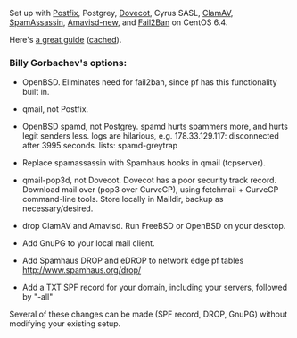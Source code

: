 Set up with [Postfix](Postfix "wikilink"), Postgrey,
[Dovecot](Dovecot "wikilink"), Cyrus SASL, [ClamAV](ClamAV "wikilink"),
[SpamAssassin](SpamAssassin "wikilink"),
[Amavisd-new](Amavisd-new "wikilink"), and
[Fail2Ban](Fail2Ban_for_Dovecot "wikilink") on CentOS 6.4.

Here's [a great guide](http://www.shisaa.jp/postset/mailserver-1.html)
([cached](:File:Shisaa_-_Mailserver.pdf "wikilink")).

### Billy Gorbachev's options:

-   OpenBSD. Eliminates need for fail2ban, since pf has this
    functionality built in.

<!-- -->

-   qmail, not Postfix.

<!-- -->

-   OpenBSD spamd, not Postgrey. spamd hurts spammers more, and hurts
    legit senders less. logs are hilarious, e.g. 178.33.129.117:
    disconnected after 3995 seconds. lists: spamd-greytrap

<!-- -->

-   Replace spamassassin with Spamhaus hooks in qmail (tcpserver).

<!-- -->

-   qmail-pop3d, not Dovecot. Dovecot has a poor security track record.
    Download mail over (pop3 over CurveCP), using fetchmail + CurveCP
    command-line tools. Store locally in Maildir, backup
    as necessary/desired.

<!-- -->

-   drop ClamAV and Amavisd. Run FreeBSD or OpenBSD on your desktop.

<!-- -->

-   Add GnuPG to your local mail client.

<!-- -->

-   Add Spamhaus DROP and eDROP to network edge pf tables
    <http://www.spamhaus.org/drop/>

<!-- -->

-   Add a TXT SPF record for your domain, including your servers,
    followed by "-all"

Several of these changes can be made (SPF record, DROP, GnuPG) without
modifying your existing setup.



